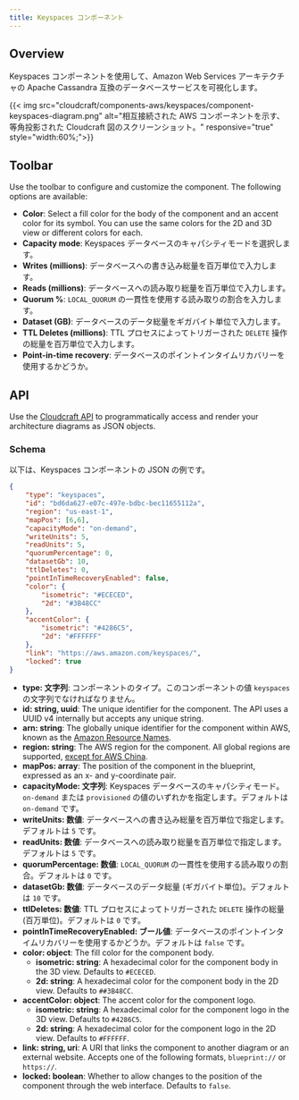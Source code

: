 ```yaml
---
title: Keyspaces コンポーネント
---
```

## Overview

Keyspaces コンポーネントを使用して、Amazon Web Services アーキテクチャの Apache Cassandra 互換のデータベースサービスを可視化します。

{{< img src="cloudcraft/components-aws/keyspaces/component-keyspaces-diagram.png" alt="相互接続された AWS コンポーネントを示す、等角投影された Cloudcraft 図のスクリーンショット。" responsive="true" style="width:60%;">}}

## Toolbar

Use the toolbar to configure and customize the component. The following options are available:

- **Color**: Select a fill color for the body of the component and an accent color for its symbol. You can use the same colors for the 2D and 3D view or different colors for each.
- **Capacity mode**: Keyspaces データベースのキャパシティモードを選択します。
- **Writes (millions)**: データベースへの書き込み総量を百万単位で入力します。
- **Reads (millions)**: データベースへの読み取り総量を百万単位で入力します。
- **Quorum %**: `LOCAL_QUORUM` の一貫性を使用する読み取りの割合を入力します。
- **Dataset (GB)**: データベースのデータ総量をギガバイト単位で入力します。
- **TTL Deletes (millions)**: TTL プロセスによってトリガーされた `DELETE` 操作の総量を百万単位で入力します。
- **Point-in-time recovery**: データベースのポイントインタイムリカバリーを使用するかどうか。

## API

Use the [Cloudcraft API][1] to programmatically access and render your architecture diagrams as JSON objects.

### Schema

以下は、Keyspaces コンポーネントの JSON の例です。

```json
{
    "type": "keyspaces",
    "id": "bd6da627-e07c-497e-bdbc-bec11655112a",
    "region": "us-east-1",
    "mapPos": [6,6],
    "capacityMode": "on-demand",
    "writeUnits": 5,
    "readUnits": 5,
    "quorumPercentage": 0,
    "datasetGb": 10,
    "ttlDeletes": 0,
    "pointInTimeRecoveryEnabled": false,
    "color": {
        "isometric": "#ECECED",
        "2d": "#3B48CC"
    },
    "accentColor": {
        "isometric": "#4286C5",
        "2d": "#FFFFFF"
    },
    "link": "https://aws.amazon.com/keyspaces/",
    "locked": true
}
```

- **type: 文字列**: コンポーネントのタイプ。このコンポーネントの値 `keyspaces` の文字列でなければなりません。
- **id: string, uuid**: The unique identifier for the component. The API uses a UUID v4 internally but accepts any unique string.
- **arn: string**: The globally unique identifier for the component within AWS, known as the [Amazon Resource Names][2].
- **region: string**: The AWS region for the component. All global regions are supported, [except for AWS China][3].
- **mapPos: array**: The position of the component in the blueprint, expressed as an x- and y-coordinate pair.
- **capacityMode: 文字列**: Keyspaces データベースのキャパシティモード。`on-demand` または `provisioned` の値のいずれかを指定します。デフォルトは `on-demand` です。
- **writeUnits: 数値**: データベースへの書き込み総量を百万単位で指定します。デフォルトは `5` です。
- **readUnits: 数値**: データベースへの読み取り総量を百万単位で指定します。デフォルトは `5` です。
- **quorumPercentage: 数値**: `LOCAL_QUORUM` の一貫性を使用する読み取りの割合。デフォルトは `0` です。
- **datasetGb: 数値**: データベースのデータ総量 (ギガバイト単位)。デフォルトは `10` です。
- **ttlDeletes: 数値**: TTL プロセスによってトリガーされた `DELETE` 操作の総量 (百万単位)。デフォルトは `0` です。
- **pointInTimeRecoveryEnabled: ブール値**: データベースのポイントインタイムリカバリーを使用するかどうか。デフォルトは `false` です。
- **color: object**: The fill color for the component body.
  - **isometric: string**: A hexadecimal color for the component body in the 3D view. Defaults to `#ECECED`.
  - **2d: string**: A hexadecimal color for the component body in the 2D view. Defaults to `##3B48CC`.
- **accentColor: object**: The accent color for the component logo.
  - **isometric: string**: A hexadecimal color for the component logo in the 3D view. Defaults to `#4286C5`.
  - **2d: string**: A hexadecimal color for the component logo in the 2D view. Defaults to `#FFFFFF`.
- **link: string, uri**: A URI that links the component to another diagram or an external website. Accepts one of the following formats, `blueprint://` or `https://`.
- **locked: boolean**: Whether to allow changes to the position of the component through the web interface. Defaults to `false`.

[1]: https://developers.cloudcraft.co/
[2]: https://docs.aws.amazon.com/general/latest/gr/aws-arns-and-namespaces.html
[3]: /ja/cloudcraft/faq/scan-error-aws-china-region/